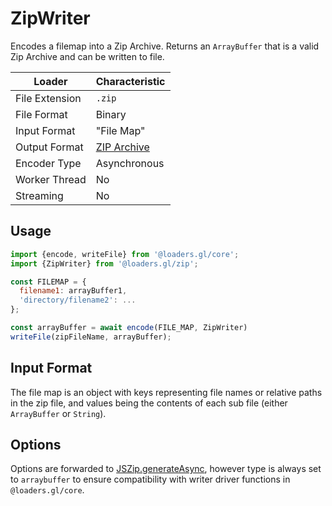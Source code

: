 # ZipWriter

Encodes a filemap into a Zip Archive. Returns an `ArrayBuffer` that is a valid Zip Archive and can be written to file.

| Loader         | Characteristic |
| -------------- | -------------- |
| File Extension | `.zip`         |
| File Format    | Binary         |
| Input Format   | "File Map"     |
| Output Format  | [ZIP Archive](https://en.wikipedia.org/wiki/Zip_\(file_format\))   |
| Encoder Type   | Asynchronous   |
| Worker Thread  | No             |
| Streaming      | No             |


## Usage

```js
import {encode, writeFile} from '@loaders.gl/core';
import {ZipWriter} from '@loaders.gl/zip';

const FILEMAP = {
  filename1: arrayBuffer1,
  'directory/filename2': ...
};

const arrayBuffer = await encode(FILE_MAP, ZipWriter)
writeFile(zipFileName, arrayBuffer);
```

## Input Format

The file map is an object with keys representing file names or relative paths in the zip file, and values being the contents of each sub file (either `ArrayBuffer` or `String`).

## Options

Options are forwarded to [JSZip.generateAsync](https://stuk.github.io/jszip/documentation/api_jszip/generate_async.html), however type is always set to `arraybuffer` to ensure compatibility with writer driver functions in `@loaders.gl/core`.
